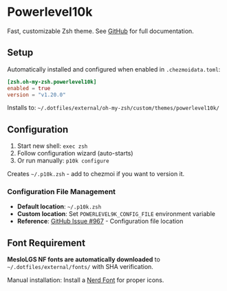# Powerlevel10k

Fast, customizable Zsh theme. See [GitHub](https://github.com/romkatv/powerlevel10k) for full documentation.

## Setup

Automatically installed and configured when enabled in `.chezmoidata.toml`:

```toml
[zsh.oh-my-zsh.powerlevel10k]
enabled = true
version = "v1.20.0"
```

Installs to: `~/.dotfiles/external/oh-my-zsh/custom/themes/powerlevel10k/`

## Configuration

1. Start new shell: `exec zsh`
2. Follow configuration wizard (auto-starts)
3. Or run manually: `p10k configure`

Creates `~/.p10k.zsh` - add to chezmoi if you want to version it.

### Configuration File Management
- **Default location**: `~/.p10k.zsh`
- **Custom location**: Set `POWERLEVEL9K_CONFIG_FILE` environment variable
- **Reference**: [GitHub Issue #967](https://github.com/romkatv/powerlevel10k/issues/967) - Configuration file location

## Font Requirement

**MesloLGS NF fonts are automatically downloaded** to `~/.dotfiles/external/fonts/` with SHA verification.

Manual installation: Install a [Nerd Font](https://github.com/romkatv/powerlevel10k#fonts) for proper icons.